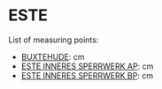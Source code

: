 # ESTE

List of measuring points:

* [BUXTEHUDE](./BUXTEHUDE): <Value topic="rivers/pegel-online/ESTE/BUXTEHUDE/measurementValue"/> cm
* [ESTE INNERES SPERRWERK AP](./ESTE-INNERES-SPERRWERK-AP): <Value topic="rivers/pegel-online/ESTE/ESTE-INNERES-SPERRWERK-AP/measurementValue"/> cm
* [ESTE INNERES SPERRWERK BP](./ESTE-INNERES-SPERRWERK-BP): <Value topic="rivers/pegel-online/ESTE/ESTE-INNERES-SPERRWERK-BP/measurementValue"/> cm

